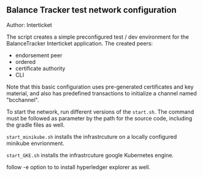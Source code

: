 ## Balance Tracker test network configuration

Author: Interticket

The script creates a simple preconfigured test / dev environment for the BalanceTracker Interticket application. 
The created peers:
 - endorsement peer
 - ordered
 - certificate authority
 - CLI

Note that this basic configuration uses pre-generated certificates and
key material, and also has predefined transactions to initialize a 
channel named "bcchannel".

To start the network, run different versions of the ``start.sh``. 
The command must be followed as parameter by the path for the source code, including the gradle files as well. 

``start_minikube.sh`` installs the infrastrcuture on a locally configured minikube envrionment. 

``start_GKE.sh`` installs the infrastrcuture google Kubernetes engine. 


follow -e option to to install hyperledger explorer as well. 



